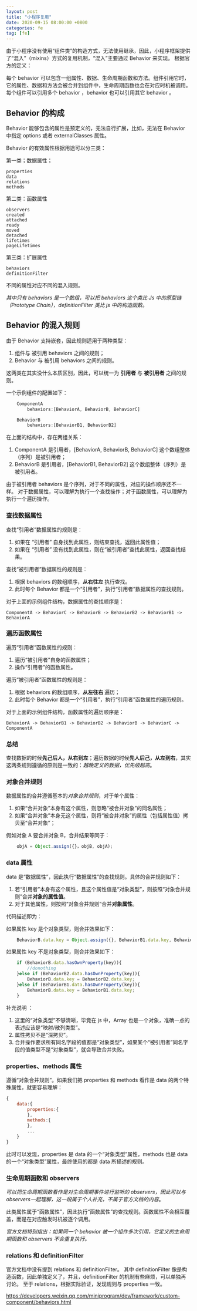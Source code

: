 ```yaml
---
layout: post
title: "小程序复用"
date: 2020-09-15 08:00:00 +0800
categories: fe
tag: [fe]
---
```

由于小程序没有使用“组件类”的构造方式，无法使用继承，因此，小程序框架提供了“混入”（mixins）方式的复用机制，“混入”主要通过 Behavior 来实现。
根据官方的定义：

每个 behavior 可以包含一组属性、数据、生命周期函数和方法。组件引用它时，它的属性、数据和方法会被合并到组件中，生命周期函数也会在对应时机被调用。每个组件可以引用多个 behavior ，behavior 也可以引用其它 behavior 。

<!-- more -->

## Behavior 的构成

Behavior 能够包含的属性是预定义的，无法自行扩展，比如，无法在 Behavior 中指定 options 或者 externalClasses 属性。

Behavior 的有效属性根据用途可以分三类：

第一类；数据属性；

    properties
    data
    relations
    methods

第二类：函数属性

    observers
    created
    attached
    ready
    moved
    detached
    lifetimes
    pageLifetimes

第三类：扩展属性

    behaviors
    definitionFilter

不同的属性对应不同的混入规则。

*其中只有 behaviors 是一个数组，可以把 behaviors 这个类比 Js 中的原型链（Prototype Chain），definitionFilter 类比 js 中的构造函数。* 

## Behavior 的混入规则

由于 Behavior 支持嵌套，因此规则适用于两种类型：

1. 组件与 被引用 behaviors 之间的规则；
2. Behavior 与 被引用 behaviors 之间的规则。

这两类在其实没什么本质区别，因此，可以统一为 **引用者** 与 **被引用者** 之间的规则。

一个示例组件的配置如下：

```js
    ComponentA
        behaviors:[BehaviorA, BehaviorB, BehaviorC]

    BehaviorB
        behaviors:[BehaviorB1, BehaviorB2]
```

在上面的结构中，存在两组关系：

1. ComponentA 是引用者，[BehaviorA, BehaviorB, BehaviorC] 这个数组整体（序列）是被引用者；
2. BehaviorB 是引用者，[BehaviorB1, BehaviorB2] 这个数组整体（序列）是被引用者。

由于被引用者 behaviors 是个序列，对于不同的属性，对应的操作顺序还不一样。
对于数据属性，可以理解为执行一个查找操作；对于函数属性，可以理解为执行一个遍历操作。

### 查找数据属性

查找“引用者”数据属性的规则是：

1. 如果在 “引用者” 自身找到此属性，则结束查找，返回此属性值；
2. 如果在 “引用者” 没有找到此属性，则在“被引用者”查找此属性，返回查找结果。

查找“被引用者”数据属性的规则是：

1. 根据 behaviors 的数组顺序，**从右往左** 执行查找。
2. 此时每个 Behavior 都是一个“引用者”，执行“引用者”数据属性的查找规则。

对于上面的示例组件结构，数据属性的查找顺序是：

    ComponentA -> BehaviorC -> BehaviorB -> BehaviorB2 -> BehaviorB1 -> BehaviorA

### 遍历函数属性

遍历“引用者”函数属性的规则：

1. 遍历“被引用者”自身的函数属性；
2. 操作“引用者”的函数属性。

遍历“被引用者”函数属性的规则是：

1. 根据 behaviors 的数组顺序，**从左往右** 遍历；
2. 此时每个 Behavior 都是一个“引用者”，执行“引用者”函数属性的遍历规则。

对于上面的示例组件结构，函数属性的遍历顺序是：

    BehaviorA -> BehaviorB1 -> BehaviorB2 -> BehaviorB -> BehaviorC -> ComponentA

### 总结

查找数据的时候**先己后人，从右到左**；遍历数据的时候**先人后己，从左到右**，其实这两条规则遵循的原则是一致的：*越晚定义的数据，优先级越高*。

### 对象合并规则

数据属性的合并遵循基本的*对象合并规则*，对于单个属性：

1. 如果“合并对象”本身有这个属性，则忽略“被合并对象”的同名属性；
2. 如果“合并对象”本身无这个属性，则将“被合并对象”的属性（包括属性值）拷贝至“合并对象”；

假如对象 A 要合并对象 B，合并结果等同于：

```javascript
    objA = Object.assign({}，objB, objA);
```

### data 属性

data 是“数据属性”，因此执行“数据属性”的查找规则。具体的合并规则如下：

1. 若“引用者”本身有这个属性，且这个属性值是“对象类型”，则按照“对象合并规则”合并**对象的属性值**。
2. 对于其他属性，则按照“对象合并规则”合并**对象属性**。

代码描述即为：

如果属性 key 是个对象类型，则合并效果如下：

```javascript
    BehaviorB.data.key = Object.assign({}, BehaviorB1.data.key, BehaviorB2.data.key, BehaviorB.data.key);
```

如果属性 key 不是对象类型，则合并效果如下：

```javascript
    if (BehaviorB.data.hasOwnProperty(key)){
        //donothing
    }else if (BehaviorB2.data.hasOwnProperty(key)){
        BehaviorB.data.key = BehaviorB2.data.key;
    }else if (BehaviorB1.data.hasOwnProperty(key)){
        BehaviorB.data.key = BehaviorB1.data.key;
    }
```
补充说明 ：

1. 这里的“对象类型”不够清晰，毕竟在 js 中，Array 也是一个对象，准确一点的表述应该是“映射/散列类型”。
2. 属性拷贝不是“深拷贝”。
3. 合并操作要求所有同名字段的值都是“对象类型”，如果某个“被引用者”同名字段的值类型不是“对象类型”，就会导致合并失败。 

### properties、methods 属性

遵循“对象合并规则”。如果我们把 properties 和 methods 看作是 data 的两个特殊属性，就更容易理解：

```javascript
{
    data:{
        properties:{
        },
        methods:{
        },
        ...
    }
}
```

此时可以发现，properties 是 data 的一个“对象类型”属性，methods 也是 data 的一个“对象类型”属性，最终使用的都是 data 所描述的规则。

### 生命周期函数和 observers

*可以把生命周期函数看作是对生命周期事件进行监听的 observers，因此可以与 observers一起理解，这一段属于个人补充，不属于官方文档的内容*。

此类属性属于“函数属性”，因此执行“函数属性”的查找规则。函数属性不会相互覆盖，而是在对应触发时机被逐个调用。

*官方文档特别指出：如果同一个 behavior 被一个组件多次引用，它定义的生命周期函数和 observers 不会重复执行。*

### relations 和 definitionFilter

官方文档中没有提到 relations 和 definitionFilter。
其中 definitionFilter 像是构造函数，因此单独定义了，并且，definitionFilter 的机制有些麻烦，可以单独再讨论。
至于 relations，根据实际验证，发现规则与 properties 一致。

https://developers.weixin.qq.com/miniprogram/dev/framework/custom-component/behaviors.html
